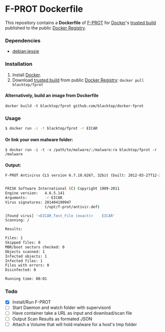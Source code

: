 F-PROT Dockerfile
=============

This repository contains a **Dockerfile** of [F-PROT](http://www.f-prot.com/products/home_use/linux/) for [Docker](https://www.docker.io/)'s [trusted build](https://index.docker.io/u/blacktop/fprot/) published to the public [Docker Registry](https://index.docker.io/).

### Dependencies

* [debian:jessie](https://index.docker.io/_/debian/)


### Installation

1. Install [Docker](https://www.docker.io/).
2. Download [trusted build](https://index.docker.io/u/blacktop/fprot/) from public [Docker Registry](https://index.docker.io/): `docker pull blacktop/fprot`

#### Alternatively, build an image from Dockerfile
`docker build -t blacktop/fprot github.com/blacktop/docker-fprot`

### Usage
```bash
$ docker run -i -t blacktop/fprot -r EICAR
```
#### Or link your own malware folder:
```
$ docker run -i -t -v /path/to/malware/:/malware:ro blacktop/fprot -r /malware
```
#### Output:
```bash
F-PROT Antivirus CLS version 6.7.10.6267, 32bit (built: 2012-03-27T12-34-14)


FRISK Software International (C) Copyright 1989-2011
Engine version:   4.6.5.141
Arguments:        -r EICAR
Virus signatures: 201404190947
                  (/opt/f-prot/antivir.def)

[Found virus] '<EICAR_Test_File (exact)> 	EICAR'
Scanning: /

Results:

Files: 1
Skipped files: 0
MBR/boot sectors checked: 0
Objects scanned: 1
Infected objects: 1
Infected files: 1
Files with errors: 0
Disinfected: 0

Running time: 00:01
```
### Todo
- [x] Install/Run F-PROT
- [ ] Start Daemon and watch folder with supervisord
- [ ] Have container take a URL as input and download/scan file
- [ ] Output Scan Results as formated JSON
- [ ] Attach a Volume that will hold malware for a host's tmp folder
